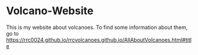 # Volcano-Website
This is my website about volcanoes. To find some information about them, go to
https://rrc0024.github.io/rrcvolcanoes.github.io/AllAboutVolcanoes.html#title
